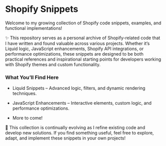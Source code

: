 # Shopify Snippets

Welcome to my growing collection of Shopify code snippets, examples, and functional implementations!

✨ This repository serves as a personal archive of Shopify-related code that I have written and found valuable across various projects. Whether it’s Liquid logic, JavaScript enhancements, Shopify API integrations, or performance optimizations, these snippets are designed to be both practical references and inspirational starting points for developers working with Shopify themes and custom functionality.

### What You’ll Find Here

- Liquid Snippets – Advanced logic, filters, and dynamic rendering techniques.

- JavaScript Enhancements – Interactive elements, custom logic, and performance optimizations.

- More to come!

🌳 This collection is continually evolving as I refine existing code and develop new solutions. If you find something useful, feel free to explore, adapt, and implement these snippets in your own projects!
